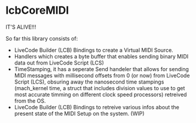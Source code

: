 # lcbCoreMIDI

IT'S ALIVE!!!

So far this library consists of:
- LiveCode Builder (LCB) Bindings to create a Virtual MIDI Source.
- Handlers which creates a byte buffer that enables sending binary MIDI data out from LiveCode Script (LCS)
- TimeStamping, it has a seperate Send handeler that allows for sending MIDI messages with millisecond offsets from 0 (or now) from LiveCode Script (LCS), obsuring away the nanosecond time stampings (mach_kernel time, a struct that includes division values to use to get most accurate timming on different clock speed processors) retreived from the OS. 
- LiveCode Builder (LCB) Bindings to retreive various infos about the present state of the MIDI Setup on the system. (WIP)
